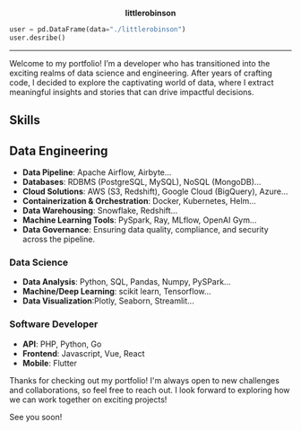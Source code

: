 **<center>littlerobinson</center>**

```python
user = pd.DataFrame(data="./littlerobinson")
user.desribe()
```

---

Welcome to my portfolio! I’m a developer who has transitioned into the exciting realms of data science and engineering. After years of crafting code, I decided to explore the captivating world of data, where I extract meaningful insights and stories that can drive impactful decisions.

## Skills

## Data Engineering
- **Data Pipeline**: Apache Airflow, Airbyte...
- **Databases**: RDBMS (PostgreSQL, MySQL), NoSQL (MongoDB)...
- **Cloud Solutions**: AWS (S3, Redshift), Google Cloud (BigQuery), Azure...
- **Containerization & Orchestration**: Docker, Kubernetes, Helm...
- **Data Warehousing**: Snowflake, Redshift...
- **Machine Learning Tools**: PySpark, Ray, MLflow, OpenAI Gym...
- **Data Governance**: Ensuring data quality, compliance, and security across the pipeline.



### Data Science
- **Data Analysis**: Python, SQL, Pandas, Numpy, PySPark...
- **Machine/Deep Learning**: scikit learn, Tensorflow...
- **Data Visualization**:Plotly, Seaborn, Streamlit...

### Software Developer
- **API**: PHP, Python, Go
- **Frontend**: Javascript, Vue, React
- **Mobile**: Flutter

Thanks for checking out my portfolio! I'm always open to new challenges and collaborations, so feel free to reach out. I look forward to exploring how we can work together on exciting projects!

See you soon!

<!--
**littlerobinson/littlerobinson** is a ✨ _special_ ✨ repository because its `README.md` (this file) appears on your GitHub profile.

Here are some ideas to get you started:

- 🔭 I’m currently working on ...
- 🌱 I’m currently learning ...
- 👯 I’m looking to collaborate on ...
- 🤔 I’m looking for help with ...
- 💬 Ask me about ...
- 📫 How to reach me: ...
- 😄 Pronouns: ...
- ⚡ Fun fact: ...
-->
